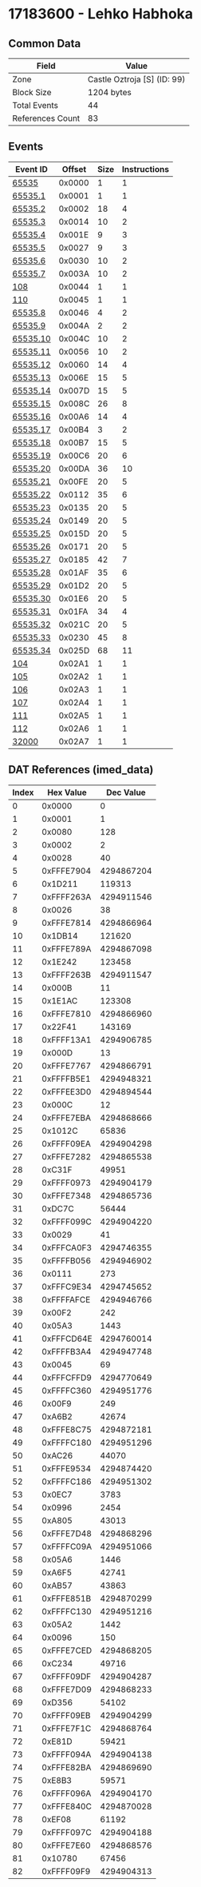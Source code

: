 # 17183600 - Lehko Habhoka

## Common Data

| Field            | Value                       |
|------------------|-----------------------------|
| Zone             | Castle Oztroja [S] (ID: 99) |
| Block Size       | 1204 bytes                  |
| Total Events     | 44                          |
| References Count | 83                          |

## Events

| Event ID                  | Offset   |   Size |   Instructions |
|---------------------------|----------|--------|----------------|
| [65535](./65535.md)       | 0x0000   |      1 |              1 |
| [65535.1](./65535.1.md)   | 0x0001   |      1 |              1 |
| [65535.2](./65535.2.md)   | 0x0002   |     18 |              4 |
| [65535.3](./65535.3.md)   | 0x0014   |     10 |              2 |
| [65535.4](./65535.4.md)   | 0x001E   |      9 |              3 |
| [65535.5](./65535.5.md)   | 0x0027   |      9 |              3 |
| [65535.6](./65535.6.md)   | 0x0030   |     10 |              2 |
| [65535.7](./65535.7.md)   | 0x003A   |     10 |              2 |
| [108](./108.md)           | 0x0044   |      1 |              1 |
| [110](./110.md)           | 0x0045   |      1 |              1 |
| [65535.8](./65535.8.md)   | 0x0046   |      4 |              2 |
| [65535.9](./65535.9.md)   | 0x004A   |      2 |              2 |
| [65535.10](./65535.10.md) | 0x004C   |     10 |              2 |
| [65535.11](./65535.11.md) | 0x0056   |     10 |              2 |
| [65535.12](./65535.12.md) | 0x0060   |     14 |              4 |
| [65535.13](./65535.13.md) | 0x006E   |     15 |              5 |
| [65535.14](./65535.14.md) | 0x007D   |     15 |              5 |
| [65535.15](./65535.15.md) | 0x008C   |     26 |              8 |
| [65535.16](./65535.16.md) | 0x00A6   |     14 |              4 |
| [65535.17](./65535.17.md) | 0x00B4   |      3 |              2 |
| [65535.18](./65535.18.md) | 0x00B7   |     15 |              5 |
| [65535.19](./65535.19.md) | 0x00C6   |     20 |              6 |
| [65535.20](./65535.20.md) | 0x00DA   |     36 |             10 |
| [65535.21](./65535.21.md) | 0x00FE   |     20 |              5 |
| [65535.22](./65535.22.md) | 0x0112   |     35 |              6 |
| [65535.23](./65535.23.md) | 0x0135   |     20 |              5 |
| [65535.24](./65535.24.md) | 0x0149   |     20 |              5 |
| [65535.25](./65535.25.md) | 0x015D   |     20 |              5 |
| [65535.26](./65535.26.md) | 0x0171   |     20 |              5 |
| [65535.27](./65535.27.md) | 0x0185   |     42 |              7 |
| [65535.28](./65535.28.md) | 0x01AF   |     35 |              6 |
| [65535.29](./65535.29.md) | 0x01D2   |     20 |              5 |
| [65535.30](./65535.30.md) | 0x01E6   |     20 |              5 |
| [65535.31](./65535.31.md) | 0x01FA   |     34 |              4 |
| [65535.32](./65535.32.md) | 0x021C   |     20 |              5 |
| [65535.33](./65535.33.md) | 0x0230   |     45 |              8 |
| [65535.34](./65535.34.md) | 0x025D   |     68 |             11 |
| [104](./104.md)           | 0x02A1   |      1 |              1 |
| [105](./105.md)           | 0x02A2   |      1 |              1 |
| [106](./106.md)           | 0x02A3   |      1 |              1 |
| [107](./107.md)           | 0x02A4   |      1 |              1 |
| [111](./111.md)           | 0x02A5   |      1 |              1 |
| [112](./112.md)           | 0x02A6   |      1 |              1 |
| [32000](./32000.md)       | 0x02A7   |      1 |              1 |

## DAT References (imed_data)

|   Index | Hex Value   |   Dec Value |
|---------|-------------|-------------|
|       0 | 0x0000      |           0 |
|       1 | 0x0001      |           1 |
|       2 | 0x0080      |         128 |
|       3 | 0x0002      |           2 |
|       4 | 0x0028      |          40 |
|       5 | 0xFFFE7904  |  4294867204 |
|       6 | 0x1D211     |      119313 |
|       7 | 0xFFFF263A  |  4294911546 |
|       8 | 0x0026      |          38 |
|       9 | 0xFFFE7814  |  4294866964 |
|      10 | 0x1DB14     |      121620 |
|      11 | 0xFFFE789A  |  4294867098 |
|      12 | 0x1E242     |      123458 |
|      13 | 0xFFFF263B  |  4294911547 |
|      14 | 0x000B      |          11 |
|      15 | 0x1E1AC     |      123308 |
|      16 | 0xFFFE7810  |  4294866960 |
|      17 | 0x22F41     |      143169 |
|      18 | 0xFFFF13A1  |  4294906785 |
|      19 | 0x000D      |          13 |
|      20 | 0xFFFE7767  |  4294866791 |
|      21 | 0xFFFFB5E1  |  4294948321 |
|      22 | 0xFFFEE3D0  |  4294894544 |
|      23 | 0x000C      |          12 |
|      24 | 0xFFFE7EBA  |  4294868666 |
|      25 | 0x1012C     |       65836 |
|      26 | 0xFFFF09EA  |  4294904298 |
|      27 | 0xFFFE7282  |  4294865538 |
|      28 | 0xC31F      |       49951 |
|      29 | 0xFFFF0973  |  4294904179 |
|      30 | 0xFFFE7348  |  4294865736 |
|      31 | 0xDC7C      |       56444 |
|      32 | 0xFFFF099C  |  4294904220 |
|      33 | 0x0029      |          41 |
|      34 | 0xFFFCA0F3  |  4294746355 |
|      35 | 0xFFFFB056  |  4294946902 |
|      36 | 0x0111      |         273 |
|      37 | 0xFFFC9E34  |  4294745652 |
|      38 | 0xFFFFAFCE  |  4294946766 |
|      39 | 0x00F2      |         242 |
|      40 | 0x05A3      |        1443 |
|      41 | 0xFFFCD64E  |  4294760014 |
|      42 | 0xFFFFB3A4  |  4294947748 |
|      43 | 0x0045      |          69 |
|      44 | 0xFFFCFFD9  |  4294770649 |
|      45 | 0xFFFFC360  |  4294951776 |
|      46 | 0x00F9      |         249 |
|      47 | 0xA6B2      |       42674 |
|      48 | 0xFFFE8C75  |  4294872181 |
|      49 | 0xFFFFC180  |  4294951296 |
|      50 | 0xAC26      |       44070 |
|      51 | 0xFFFE9534  |  4294874420 |
|      52 | 0xFFFFC186  |  4294951302 |
|      53 | 0x0EC7      |        3783 |
|      54 | 0x0996      |        2454 |
|      55 | 0xA805      |       43013 |
|      56 | 0xFFFE7D48  |  4294868296 |
|      57 | 0xFFFFC09A  |  4294951066 |
|      58 | 0x05A6      |        1446 |
|      59 | 0xA6F5      |       42741 |
|      60 | 0xAB57      |       43863 |
|      61 | 0xFFFE851B  |  4294870299 |
|      62 | 0xFFFFC130  |  4294951216 |
|      63 | 0x05A2      |        1442 |
|      64 | 0x0096      |         150 |
|      65 | 0xFFFE7CED  |  4294868205 |
|      66 | 0xC234      |       49716 |
|      67 | 0xFFFF09DF  |  4294904287 |
|      68 | 0xFFFE7D09  |  4294868233 |
|      69 | 0xD356      |       54102 |
|      70 | 0xFFFF09EB  |  4294904299 |
|      71 | 0xFFFE7F1C  |  4294868764 |
|      72 | 0xE81D      |       59421 |
|      73 | 0xFFFF094A  |  4294904138 |
|      74 | 0xFFFE82BA  |  4294869690 |
|      75 | 0xE8B3      |       59571 |
|      76 | 0xFFFF096A  |  4294904170 |
|      77 | 0xFFFE840C  |  4294870028 |
|      78 | 0xEF08      |       61192 |
|      79 | 0xFFFF097C  |  4294904188 |
|      80 | 0xFFFE7E60  |  4294868576 |
|      81 | 0x10780     |       67456 |
|      82 | 0xFFFF09F9  |  4294904313 |
